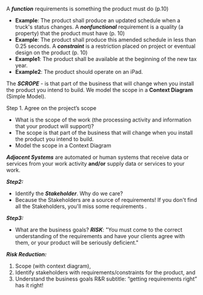 A ***function*** requirements is something the product must do (p.10)
- **Example**: The product shall produce an updated schedule when a truck's status changes.
A ***nonfunctional*** requirement is a quality (a property) that the product must have (p. 10)
- **Example**: The product shall produce this amended schedule in less than 0.25 seconds.
A ***constraint*** is a restriction placed on project or eventual design on the product (p. 10)
- **Example1**: The product shall be available at the beginning of the new tax year.
- **Example2**: The product should operate on an iPad.

The ***SCROPE*** - is that part of the business that will change when you install the product you intend to build.
We model the scope in a **Context Diagram** (Simple Model).

Step 1. Agree on the project’s scope
- What is the scope of the work (the processing activity and
information that your product will support)?
- The scope is that part of the business that will change when you
install the product you intend to build.
- Model the scope in a Context Diagram

***Adjacent Systems*** are automated or human systems that receive data or services from your work activity **and/or** supply data or services to your work.

***Step2:***
- Identify the ***Stakeholder***.
Why do we care?
- Because the Stakeholders are a source of requirements! If you don't find all the Stakeholders, you'll miss some requirements .

***Step3:***
- What are the business goals?
***RISK***: "You must come to the correct understanding of the requirements and have your clients agree with them, or your product will be seriously deficient."

***Risk Reduction:***
1. Scope (with context diagram),
2. Identify stakeholders with requirements/constraints for the
product, and
3. Understand the business goals
R&R subtitle: “getting requirements right” has it right!

